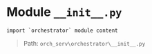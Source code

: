 # Module `__init__.py`
```text
import `orchestrator` module content
```

> Path: `orch_serv\orchestrator\__init__.py`